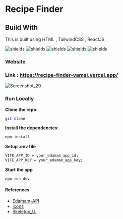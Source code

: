 # Recipe Finder

## Build With
This is built using HTML , TailwindCSS , ReactJS.


![shields](https://img.shields.io/badge/HTML5-E34F26?style=for-the-badge&logo=html5&logoColor=white)
![shields](https://img.shields.io/badge/Tailwind_CSS-38B2AC?style=for-the-badge&logo=tailwind-css&logoColor=white)
![shields](https://img.shields.io/badge/React-20232A?style=for-the-badge&logo=react&logoColor=61DAFB)
![shields](https://img.shields.io/badge/React_Router-CA4245?style=for-the-badge&logo=react-router&logoColor=white)
![shields](https://img.shields.io/badge/Vercel-000000?style=for-the-badge&logo=vercel&logoColor=white)

### Website


### Link : <https://recipe-finder-vamsi.vercel.app/>



![Screenshot_29](https://github.com/VamsiEdara/recipe-finder/assets/96575839/e0174128-d301-453b-a1fd-fd7a9c8e8c3e)


### Run Locally 


**Clone the repo:**

```bash
git clone
```

**Install the dependencies:**

```bash
npm install
```

**Setup .env file**

```bash
VITE_APP_ID = your_edamam_app_id;
VITE_APP_KEY = your_edamam_app_key;
```

**Start the app**

```bash
npm run dev
```


#### References 

- [Edamam-API](https://www.edamam.com/)
- [Icons](https://lucide.dev/)
- [Skeleton_UI ](https://daisyui.com/components/skeleton/)
